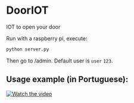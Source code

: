 # DoorIOT
IOT to open your door

Run with a raspberry pi, execute:
```sh
python server.py
```
Then go to /admin. Default user is `user` `123`.

## Usage example (in Portuguese):
[![Watch the video](https://j.gifs.com/wVq5pr.gif)](https://www.youtube.com/watch?v=Z7Stkxxhnho)
